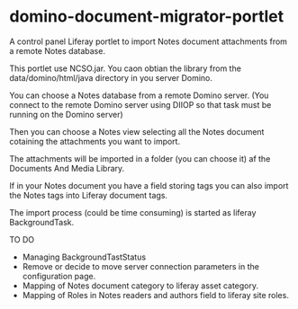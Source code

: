domino-document-migrator-portlet
================================

A control panel Liferay portlet to import Notes document attachments from a remote Notes database.

This portlet use NCSO.jar. You caon obtian the library from the data/domino/html/java directory in you server Domino.

You can choose a Notes database from a remote Domino server. 
(You connect to the remote Domino server using DIIOP so that task must be running on the Domino server)

Then you can choose a Notes view selecting all the Notes document cotaining the attachments you want to import.

The attachments will be imported in a folder (you can choose it) af the Documents And Media Library.

If in your Notes document you have a field storing tags you can also import the Notes tags into Liferay document tags.

The import process (could be time consuming) is started as liferay BackgroundTask.

TO DO
- Managing BackgroundTastStatus
- Remove or decide to move server connection parameters in the configuration page.
- Mapping of Notes document category to liferay asset category.
- Mapping of Roles in Notes readers and authors field to liferay site roles.

